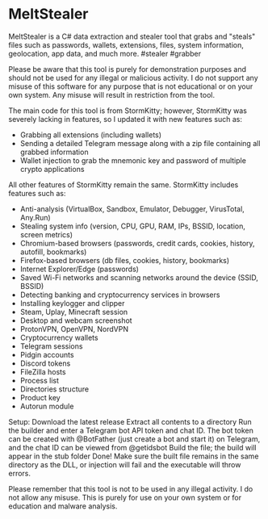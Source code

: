 # MeltStealer

MeltStealer is a C# data extraction and stealer tool that grabs and "steals" files such as passwords, wallets, extensions, files, system information, geolocation, app data, and much more. #stealer #grabber

Please be aware that this tool is purely for demonstration purposes and should not be used for any illegal or malicious activity. I do not support any misuse of this software for any purpose that is not educational or on your own system. Any misuse will result in restriction from the tool.

The main code for this tool is from StormKitty; however, StormKitty was severely lacking in features, so I updated it with new features such as:
- Grabbing all extensions (including wallets)
- Sending a detailed Telegram message along with a zip file containing all grabbed information
- Wallet injection to grab the mnemonic key and password of multiple crypto applications

All other features of StormKitty remain the same. StormKitty includes features such as:
- Anti-analysis (VirtualBox, Sandbox, Emulator, Debugger, VirusTotal, Any.Run)
- Stealing system info (version, CPU, GPU, RAM, IPs, BSSID, location, screen metrics)
- Chromium-based browsers (passwords, credit cards, cookies, history, autofill, bookmarks)
- Firefox-based browsers (db files, cookies, history, bookmarks)
- Internet Explorer/Edge (passwords)
- Saved Wi-Fi networks and scanning networks around the device (SSID, BSSID)
- Detecting banking and cryptocurrency services in browsers
- Installing keylogger and clipper
- Steam, Uplay, Minecraft session
- Desktop and webcam screenshot
- ProtonVPN, OpenVPN, NordVPN
- Cryptocurrency wallets
- Telegram sessions
- Pidgin accounts
- Discord tokens
- FileZilla hosts
- Process list
- Directories structure
- Product key
- Autorun module

Setup:
Download the latest release
Extract all contents to a directory
Run the builder and enter a Telegram bot API token and chat ID. The bot token can be created with @BotFather (just create a bot and start it) on Telegram, and the chat ID can be viewed from @getidsbot
Build the file; the build will appear in the stub folder
Done! Make sure the built file remains in the same directory as the DLL, or injection will fail and the executable will throw errors.

Please remember that this tool is not to be used in any illegal activity. I do not allow any misuse. This is purely for use on your own system or for education and malware analysis.


